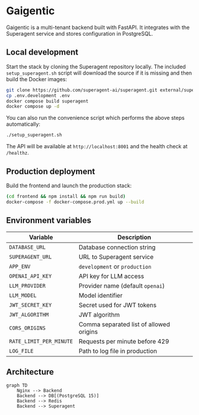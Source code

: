 # Gaigentic

Gaigentic is a multi-tenant backend built with FastAPI. It integrates with the
Superagent service and stores configuration in PostgreSQL.

## Local development

Start the stack by cloning the Superagent repository locally. The included
`setup_superagent.sh` script will download the source if it is missing and then
build the Docker images:

```bash
git clone https://github.com/superagent-ai/superagent.git external/superagent
cp .env.development .env
docker compose build superagent
docker compose up -d
```

You can also run the convenience script which performs the above steps
automatically:

```bash
./setup_superagent.sh
```

The API will be available at `http://localhost:8001` and the health check at
`/healthz`.

## Production deployment

Build the frontend and launch the production stack:

```bash
(cd frontend && npm install && npm run build)
docker-compose -f docker-compose.prod.yml up --build
```

## Environment variables

| Variable | Description |
| -------- | ----------- |
| `DATABASE_URL` | Database connection string |
| `SUPERAGENT_URL` | URL to Superagent service |
| `APP_ENV` | `development` or `production` |
| `OPENAI_API_KEY` | API key for LLM access |
| `LLM_PROVIDER` | Provider name (default `openai`) |
| `LLM_MODEL` | Model identifier |
| `JWT_SECRET_KEY` | Secret used for JWT tokens |
| `JWT_ALGORITHM` | JWT algorithm |
| `CORS_ORIGINS` | Comma separated list of allowed origins |
| `RATE_LIMIT_PER_MINUTE` | Requests per minute before 429 |
| `LOG_FILE` | Path to log file in production |

## Architecture

```mermaid
graph TD
    Nginx --> Backend
    Backend --> DB[(PostgreSQL 15)]
    Backend --> Redis
    Backend --> Superagent
```
